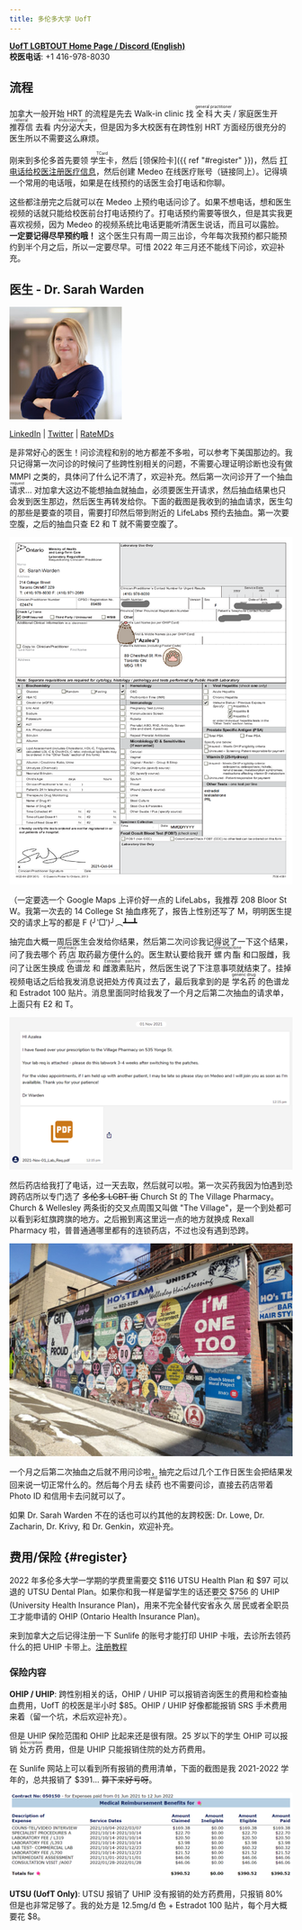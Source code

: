 ```yaml
---
title: 多伦多大学 UofT
---
```


[**UofT LGBTOUT Home Page / Discord (English)**](https://lgbtout.sa.utoronto.ca/) \
**校医电话**: +1 416-978-8030

## 流程

加拿大一般开始 HRT 的流程是先去 Walk-in clinic 找 <ruby>全科大夫<rt>general practitioner</rt></ruby> / 家庭医生开 <ruby>推荐信<rt>referral</rt></ruby> 去看 <ruby>内分泌大夫<rt>endocrinologist</rt></ruby>，但是因为多大校医有在跨性别 HRT 方面经历很充分的医生所以不需要这么麻烦。

刚来到多伦多首先要领 <ruby>学生卡<rt>TCard</rt></ruby>，然后 [领保险卡]({{ ref "#register" }})，然后 [打电话给校医注册医疗信息](https://studentlife.utoronto.ca/task/book-appointments-and-view-lab-results-online/)，然后创建 Medeo 在线医疗账号（链接同上）。记得填一个常用的电话哦，如果是在线预约的话医生会打电话和你聊。

这些都注册完之后就可以在 Medeo 上预约电话问诊了。如果不想电话，想和医生视频的话就只能给校医前台打电话预约了。打电话预约需要等很久，但是其实我更喜欢视频，因为 Medeo 的视频系统比电话更能听清医生说话，而且可以露脸。 **一定要记得尽早预约哦！** 这个医生只有周一周三出诊，今年每次我预约都只能预约到半个月之后，所以一定要尽早。可惜 2022 年三月还不能线下问诊，欢迎补充。

## 医生 - Dr. Sarah Warden

![Dr. Sarah Warden's Image](img_dr_sarah_warden.jfif)

[LinkedIn](https://ca.linkedin.com/in/sarah-warden-37801675/) | [Twitter](https://twitter.com/swardenmd) | [RateMDs](https://www.ratemds.com/doctor-ratings/4013764/Dr-Sarah-Warden-Toronto-ON.html)

是非常好心的医生！问诊流程和别的地方都差不多啦，可以参考下美国那边的。我只记得第一次问诊的时候问了些跨性别相关的问题，不需要心理证明诊断也没有做 MMPI 之类的，具体问了什么记不清了，欢迎补充。然后第一次问诊开了一个<ruby>抽血请求<rt>lab request</rt></ruby>... 对加拿大这边不能想抽血就抽血，必须要医生开请求，然后抽血结果也只会发到医生那边，然后医生再转发给你。下面的截图是我收到的抽血请求，医生勾的那些是要查的项目，需要打印然后带到附近的 LifeLabs 预约去抽血。第一次要空腹，之后的抽血只查 E2 和 T 就不需要空腹了。

![Lab Request Screenshot](img_lab_req_azalea_oct_4.png)

（一定要选一个 Google Maps 上评价好一点的 LifeLabs，我推荐 208 Bloor St W。我第一次去的 14 College St 抽血疼死了，报告上性别还写了 M，明明医生提交的请求上写的都是 F (╯‵□′)╯︵┻━┻

抽完血大概一周后医生会发给你结果，然后第二次问诊我记得说了一下这个结果，问了我去哪个 <ruby>药店<rt>pharmacy</rt></ruby> 取药最方便什么的。医生默认要给我开 <ruby>螺内酯<rt>Spironolactone</rt></ruby> 和口服雌，我问了让医生换成 <ruby>色谱龙<rt>Cyproterone</rt></ruby> 和 <ruby>雌激素贴片<rt>Estradiol patches</rt></ruby>，然后医生说了下注意事项就结束了。挂掉视频电话之后给我发消息说把处方传真过去了，最后我拿到的是 <ruby>学名药<rt>generic drug</rt></ruby> 的色谱龙和 Estradot 100 贴片。消息里面同时给我发了一个月之后第二次抽血的请求单，上面只有 E2 和 T。

![Prescription Chat Message](img_prescription_faxed.png)

然后药店给我打了电话，过一天去取，然后就可以啦。第一次买药我因为怕遇到恐跨药店所以专门选了 ~~多伦多 LGBT 街~~ Church St 的 The Village Pharmacy。Church & Wellesley 两条街的交叉点周围又叫做 "The Village"，是一个到处都可以看到彩虹旗跨旗的地方。之后搬到离这里远一点的地方就换成 Rexall Pharmacy 啦，普普通通哪里都有的连锁药店，不过也没有遇到恐跨。

![The Village](img_the_village.jpg)

一个月之后第二次抽血之后就不用问诊啦，抽完之后过几个工作日医生会把结果发回来说一切正常什么的。然后每个月去 <ruby>续药<rt>refill</rt></ruby> 也不需要问诊，直接去药店带着 Photo ID 和信用卡去问就可以了。

如果 Dr. Sarah Warden 不在的话也可以约其他的友跨校医: Dr. Lowe, Dr. Zacharin, Dr. Krivy, 和 Dr. Genkin，欢迎补充。

## 费用/保险 {#register}

2022 年多伦多大学一学期的学费里需要交 $116 UTSU Health Plan 和 $97 可以退的 UTSU Dental Plan。如果你和我一样是留学生的话还要交 $756 的 UHIP (University Health Insurance Plan)，用来不完全替代安省<ruby>永久居民<rt>permanent resident</rt></ruby>或者全职员工才能申请的 OHIP (Ontario Health Insurance Plan)。

来到加拿大之后记得注册一下 Sunlife 的账号才能打印 UHIP 卡哦，去诊所去领药什么的把 UHIP 卡带上。[注册教程](https://internationalexperience.utoronto.ca/international-student-services/healthcare-coverage-and-u-of-t/university-health-insurance-plan-uhip/accessing-your-uhip-card-and-online-registration/)

### 保险内容

**OHIP / UHIP**: 跨性别相关的话，OHIP / UHIP 可以报销咨询医生的费用和检查抽血费用，UofT 的校医是半小时 $85。OHIP / UHIP 好像都能报销 SRS 手术费用来着（留一个坑，术后欢迎补充）。

但是 UHIP 保险范围和 OHIP 比起来还是很有限。25 岁以下的学生 OHIP 可以报销 <ruby>处方药<rt>prescription</rt></ruby> 费用，但是 UHIP 只能报销住院的处方药费用。

在 Sunlife 网站上可以看到所有报销的费用清单，下面的截图是我 2021-2022 学年的，总共报销了 $391... ~~算下来好亏呀~~。

![Sunlife Claim Screenshot](img_sunlife_claim.png)

**UTSU (UofT Only)**: UTSU 报销了 UHIP 没有报销的处方药费用，只报销 80% 但是也非常足够了。我的处方是 12.5mg/d 色 + Estradot 100 贴片，每个月大概要花 $8。

